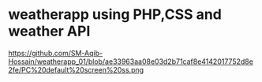 # weatherapp using PHP,CSS and weather API

https://github.com/SM-Aqib-Hossain/weatherapp_01/blob/ae33963aa08e03d2b71caf8e4142017752d8e2fe/PC%20default%20screen%20ss.png

